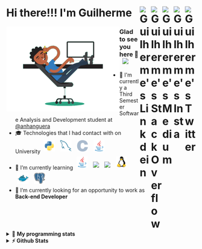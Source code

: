 <div align='left'><h1> Hi there!!! I'm Guilherme
  <a href="https://twitter.com/iamgrodrigues" target="_blank" rel="nofollow">
    <img align="right" alt="Guilherme's Twitter" width="30px" src="https://cdn.jsdelivr.net/npm/simple-icons@v3/icons/twitter.svg" />
  </a>
    <a href="https://www.instagram.com/iamgrodrigues" target="_blank" rel="nofollow">
    <img align="right" alt="Guilherme's Insta" width="30px" src="https://cdn.jsdelivr.net/npm/simple-icons@v3/icons/instagram.svg" />
  </a>
		<a href="https://medium.com/@iamgrodrigues" target="_blank" rel="nofollow">
		<img align="right" alt="Guilherme's Medium" width="30px" src="https://cdn.jsdelivr.net/npm/simple-icons@v3/icons/medium.svg" />
  </a>
  <a href="https://stackoverflow.com/users/14347023/iamgrodrigues" target="_blank" rel="nofollow">
    <img align="right" alt="Guilherme's StackOverflow" width="30px" src="https://cdn.jsdelivr.net/npm/simple-icons@3.0.1/icons/stackoverflow.svg" />
  </a>
	<a href="https://www.linkedin.com/in/iamgrodrigues" target="_blank" rel="nofollow">
    <img align="right" alt="Guilherme's Linkdein" width="30px" src="https://cdn.jsdelivr.net/npm/simple-icons@v3/icons/linkedin.svg" />
  </a>
</h1>
</div>

<img src='https://github.com/iamgrodrigues/iamgrodrigues/blob/master/Assets/dev.gif' width="300px" align='left'>

### Glad to see you here 👋 &nbsp; ![](https://visitor-badge.glitch.me/badge?page_id=iamgrodrigues.iamgrodrigues&style=flat-square&color=0088cc)
- :school: I'm currently a Third Semester Software Analysis and Development student at <a href="https://www.anhanguera.com/">@anhanguera </a>
- 🎓 Technologies that I had contact with on University
	<img width="30px" style="padding:5px" src="https://raw.githubusercontent.com/devicons/devicon/master/icons/python/python-original.svg"/>
	<img width="30px" style="padding:5px" src="https://raw.githubusercontent.com/devicons/devicon/master/icons/mysql/mysql-original.svg"/>
	<img width="30px" style="padding:5px" src="https://raw.githubusercontent.com/devicons/devicon/master/icons/c/c-original.svg"/>
	<img width="30px" style="padding:5px" src="https://raw.githubusercontent.com/devicons/devicon/master/icons/java/java-original.svg"/>
- 🌱 I’m currently learning <img width="30px" style="padding:5px" src="https://raw.githubusercontent.com/devicons/devicon/master/icons/java/java-original.svg"/>
	<img width="30px" style="padding:5px" src="https://www.vectorlogo.zone/logos/springio/springio-icon.svg"/>
	<img width="30px" style="padding:5px" src="https://www.vectorlogo.zone/logos/angular/angular-icon.svg"/>
	<img width="30px" style="padding:5px" src="https://raw.githubusercontent.com/devicons/devicon/master/icons/linux/linux-original.svg"/>
	<img width="30px" style="padding:5px" src="https://raw.githubusercontent.com/devicons/devicon/master/icons/docker/docker-original.svg"/>
	<img width="30px" style="padding:5px" src="https://raw.githubusercontent.com/devicons/devicon/master/icons/postgresql/postgresql-original.svg"/>
- 🔭 I’m currently looking for an opportunity to work as **Back-end Developer**

<br />
<br />
<br />
<br />

<details> 
 <summary>🤖 <b>My programming stats</b></summary>
<br>
  
<!--START_SECTION:waka-->
![Lines of code](https://img.shields.io/badge/From%20Hello%20World%20I%27ve%20Written-7232%20lines%20of%20code-blue)

**🐱 My Github Data** 

> 🏆 95 Contributions in the Year 2021
 > 
> 📦 10.9 kB Used in Github's Storage 
 > 
> 💼 Opted to Hire
 > 
> 📜 8 Public Repositories 
 > 
> 🔑 0 Private Repositories  
 > 
**I'm an Early 🐤** 

```text
🌞 Morning    49 commits     █████░░░░░░░░░░░░░░░░░░░░   21.21% 
🌆 Daytime    80 commits     ████████░░░░░░░░░░░░░░░░░   34.63% 
🌃 Evening    62 commits     ██████░░░░░░░░░░░░░░░░░░░   26.84% 
🌙 Night      40 commits     ████░░░░░░░░░░░░░░░░░░░░░   17.32%

```
📅 **I'm Most Productive on Friday** 

```text
Monday       26 commits     ██░░░░░░░░░░░░░░░░░░░░░░░   11.26% 
Tuesday      15 commits     █░░░░░░░░░░░░░░░░░░░░░░░░   6.49% 
Wednesday    32 commits     ███░░░░░░░░░░░░░░░░░░░░░░   13.85% 
Thursday     40 commits     ████░░░░░░░░░░░░░░░░░░░░░   17.32% 
Friday       80 commits     ████████░░░░░░░░░░░░░░░░░   34.63% 
Saturday     21 commits     ██░░░░░░░░░░░░░░░░░░░░░░░   9.09% 
Sunday       17 commits     █░░░░░░░░░░░░░░░░░░░░░░░░   7.36%

```


📊 **This Week I Spent My Time On** 

```text
⌚︎ Time Zone: America/Sao_Paulo

💬 Programming Languages: 
Java                     24 hrs 25 mins      ████████████░░░░░░░░░░░░░   48.84% 
Bash                     7 hrs 45 mins       ████░░░░░░░░░░░░░░░░░░░░░   15.52% 
Markdown                 7 hrs 23 mins       ███░░░░░░░░░░░░░░░░░░░░░░   14.79% 
Git                      5 hrs 31 mins       ██░░░░░░░░░░░░░░░░░░░░░░░   11.03% 
Groovy                   1 hr 38 mins        ░░░░░░░░░░░░░░░░░░░░░░░░░   3.29%

🔥 Editors: 
IntelliJ                 28 hrs 52 mins      ██████████████░░░░░░░░░░░   57.74% 
Bash                     12 hrs 40 mins      ██████░░░░░░░░░░░░░░░░░░░   25.34% 
VS Code                  7 hrs 31 mins       ███░░░░░░░░░░░░░░░░░░░░░░   15.05% 
Vim                      56 mins             ░░░░░░░░░░░░░░░░░░░░░░░░░   1.87%

🐱‍💻 Projects: 
JavaDeveloper-Bootcamp   18 hrs 45 mins      █████████░░░░░░░░░░░░░░░░   37.5% 
PeopleManager-API        15 hrs 20 mins      ███████░░░░░░░░░░░░░░░░░░   30.67% 
CitiesBrazil-API         12 hrs 46 mins      ██████░░░░░░░░░░░░░░░░░░░   25.54% 
Terminal                 1 hr 46 mins        █░░░░░░░░░░░░░░░░░░░░░░░░   3.54% 
iamgrodrigues            1 hr 2 mins         ░░░░░░░░░░░░░░░░░░░░░░░░░   2.08%

💻 Operating System: 
Linux                    50 hrs 1 min        █████████████████████████   100.0%

```

**I Mostly Code in Java** 

```text
Java                     4 repos             ██████████████░░░░░░░░░░░   57.14% 
JavaScript               1 repo              ███░░░░░░░░░░░░░░░░░░░░░░   14.29% 
CSS                      1 repo              ███░░░░░░░░░░░░░░░░░░░░░░   14.29% 
Python                   1 repo              ███░░░░░░░░░░░░░░░░░░░░░░   14.29%

```



<!--END_SECTION:waka-->

</details>

<details>	
  <summary><b>⚡ Github Stats</b></summary>

<div>
	<img height="180em" src="https://github-readme-stats.vercel.app/api?username=iamgrodrigues&show_icons=true&hide_border=true&theme=gotham" />
	<img height="180em" src="https://github-readme-stats.vercel.app/api/top-langs/?username=iamgrodrigues&&show_icons=true&hide_border=true&layout=compact&langs_count=8&theme=gotham"/>
</div>
</details>

